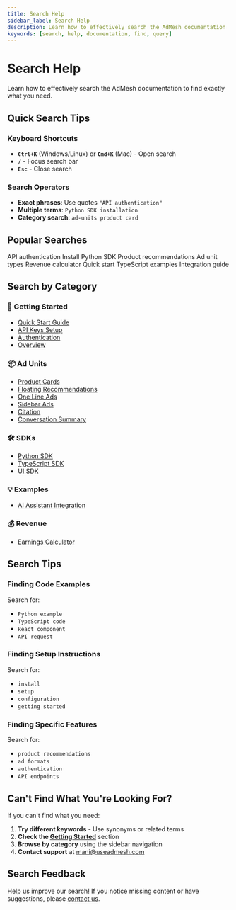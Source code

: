 ```yaml
---
title: Search Help
sidebar_label: Search Help
description: Learn how to effectively search the AdMesh documentation
keywords: [search, help, documentation, find, query]
---
```


# Search Help

Learn how to effectively search the AdMesh documentation to find exactly what you need.

## Quick Search Tips

### **Keyboard Shortcuts**
- **`Ctrl+K`** (Windows/Linux) or **`Cmd+K`** (Mac) - Open search
- **`/`** - Focus search bar
- **`Esc`** - Close search

### **Search Operators**
- **Exact phrases**: Use quotes `"API authentication"`
- **Multiple terms**: `Python SDK installation`
- **Category search**: `ad-units product card`

## Popular Searches

<div className="search-suggestions__tags">
  <span className="search-suggestion-tag">API authentication</span>
  <span className="search-suggestion-tag">Install Python SDK</span>
  <span className="search-suggestion-tag">Product recommendations</span>
  <span className="search-suggestion-tag">Ad unit types</span>
  <span className="search-suggestion-tag">Revenue calculator</span>
  <span className="search-suggestion-tag">Quick start</span>
  <span className="search-suggestion-tag">TypeScript examples</span>
  <span className="search-suggestion-tag">Integration guide</span>
</div>

## Search by Category

### **🚀 Getting Started**
- [Quick Start Guide](/getting-started/quick-start)
- [API Keys Setup](/getting-started/api-keys)
- [Authentication](/api/authentication)
- [Overview](/getting-started/overview)

### **📦 Ad Units**
- [Product Cards](/ad-units/product-card)
- [Floating Recommendations](/ad-units/floating-recommendations)
- [One Line Ads](/ad-units/one-line-ad)
- [Sidebar Ads](/ad-units/sidebar)
- [Citation](/ad-units/citation)
- [Conversation Summary](/ad-units/conversation-summary)

### **🛠️ SDKs**
- [Python SDK](/python-sdk/installation)
- [TypeScript SDK](/typescript-sdk/installation)
- [UI SDK](/ui-sdk/installation)

### **💡 Examples**
- [AI Assistant Integration](/examples/ai-assistant)

### **💰 Revenue**
- [Earnings Calculator](/getting-started/earnings)

## Search Tips

### **Finding Code Examples**
Search for:
- `Python example`
- `TypeScript code`
- `React component`
- `API request`

### **Finding Setup Instructions**
Search for:
- `install`
- `setup`
- `configuration`
- `getting started`

### **Finding Specific Features**
Search for:
- `product recommendations`
- `ad formats`
- `authentication`
- `API endpoints`

## Can't Find What You're Looking For?

If you can't find what you need:

1. **Try different keywords** - Use synonyms or related terms
2. **Check the [Getting Started](/getting-started/overview)** section
3. **Browse by category** using the sidebar navigation
4. **Contact support** at [mani@useadmesh.com](mailto:mani@useadmesh.com)

## Search Feedback

Help us improve our search! If you notice missing content or have suggestions, please [contact us](mailto:mani@useadmesh.com).
